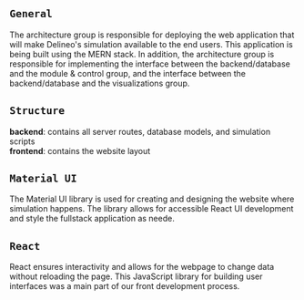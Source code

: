 ## `General`

The architecture group is responsible for deploying the web application that will make Delineo's simulation available to the end users. This application is being built using the MERN stack. In addition, the architecture group is responsible for implementing the interface between the backend/database and the module & control group, and the interface between the backend/database and the visualizations group.

## `Structure`
**backend**: contains all server routes, database models, and simulation scripts   
**frontend**: contains the website layout

## `Material UI`

The Material UI library is used for creating and designing the website where
simulation happens. The library allows for accessible React UI development and style
the fullstack application as neede.

## `React`

React ensures interactivity and allows for the webpage to change data without reloading the page. This JavaScript library for building user interfaces was a main
part of our front development process.




